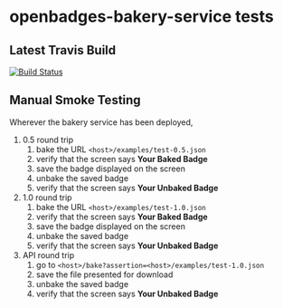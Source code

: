 # openbadges-bakery-service tests

## Latest Travis Build

[![Build Status](https://travis-ci.org/mozilla/openbadges-bakery-service.png)](https://travis-ci.org/mozilla/openbadges-bakery-service)

## Manual Smoke Testing

Wherever the bakery service has been deployed, 

1. 0.5 round trip
    1. bake the URL `<host>/examples/test-0.5.json`
    2. verify that the screen says **Your Baked Badge**
    3. save the badge displayed on the screen
    4. unbake the saved badge
    5. verify that the screen says **Your Unbaked Badge**
2. 1.0 round trip
    1. bake the URL `<host>/examples/test-1.0.json`
    2. verify that the screen says **Your Baked Badge**
    3. save the badge displayed on the screen
    4. unbake the saved badge
    5. verify that the screen says **Your Unbaked Badge**
3. API round trip
    1. go to `<host>/bake?assertion=<host>/examples/test-1.0.json`
    2. save the file presented for download
    3. unbake the saved badge
    4. verify that the screen says **Your Unbaked Badge**